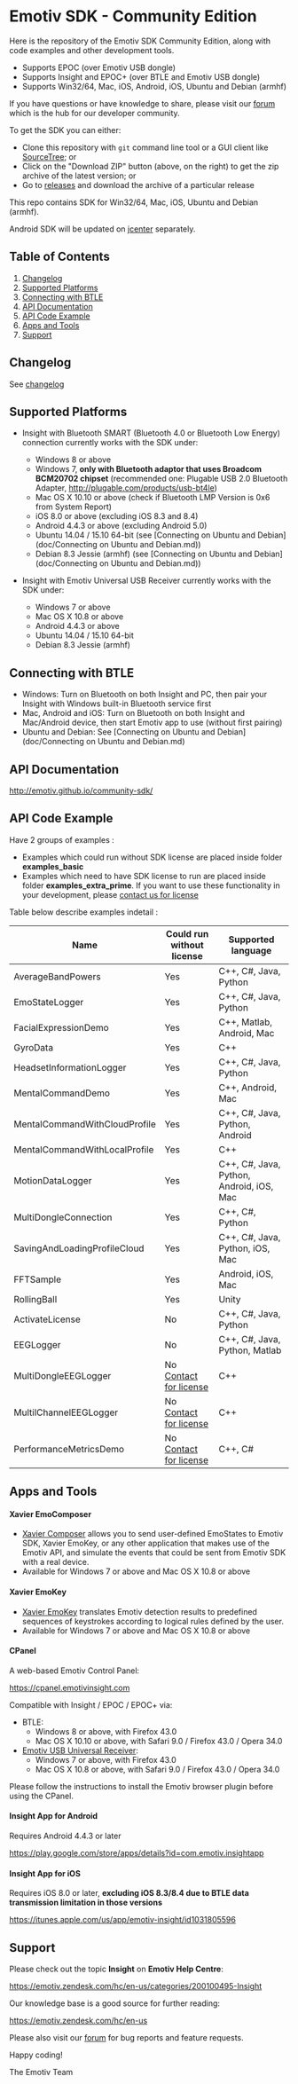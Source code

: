 # Emotiv SDK - Community Edition

Here is the repository of the Emotiv SDK Community Edition, along with code examples and other development tools.
* Supports EPOC (over Emotiv USB dongle)
* Supports Insight and EPOC+ (over BTLE and Emotiv USB dongle)
* Supports Win32/64, Mac, iOS, Android, iOS, Ubuntu and Debian (armhf)

If you have questions or have knowledge to share, please visit our [forum](https://emotiv.com/forum/) which is the hub for our developer community.

To get the SDK you can either:
* Clone this repository with `git` command line tool or a GUI client like [SourceTree](https://www.sourcetreeapp.com); or
* Click on the "Download ZIP" button (above, on the right) to get the zip archive of the latest version; or
* Go to [releases](https://github.com/Emotiv/community-sdk/releases) and download the archive of a particular release

This repo contains SDK for Win32/64, Mac, iOS, Ubuntu and Debian (armhf).

Android SDK will be updated on [jcenter](https://bintray.com/nguoithichkhampha/maven/community) separately.

## Table of Contents
1. [Changelog](#changelog)
2. [Supported Platforms](#supported-platforms)
3. [Connecting with BTLE](#connecting-with-btle)
4. [API Documentation](#api-documentation)
5. [API Code Example](#api-code-example)
6. [Apps and Tools](#apps-and-tools)
7. [Support](#support)

## Changelog
See [changelog](CHANGELOG.md)

## Supported Platforms
* Insight with Bluetooth SMART (Bluetooth 4.0 or Bluetooth Low Energy) connection currently works with the SDK under:
  * Windows 8 or above
  * Windows 7, **only with Bluetooth adaptor that uses Broadcom BCM20702 chipset**
    (recommended one: Plugable USB 2.0 Bluetooth Adapter, http://plugable.com/products/usb-bt4le)
  * Mac OS X 10.10 or above (check if Bluetooth LMP Version is 0x6 from System Report)
  * iOS 8.0 or above (excluding iOS 8.3 and 8.4)
  * Android 4.4.3 or above (excluding Android 5.0)
  * Ubuntu 14.04 / 15.10 64-bit (see [Connecting on Ubuntu and Debian](doc/Connecting on Ubuntu and Debian.md))
  * Debian 8.3 Jessie (armhf) (see [Connecting on Ubuntu and Debian](doc/Connecting on Ubuntu and Debian.md))

* Insight with Emotiv Universal USB Receiver currently works with the SDK under:
  * Windows 7 or above
  * Mac OS X 10.8 or above
  * Android 4.4.3 or above
  * Ubuntu 14.04 / 15.10 64-bit
  * Debian 8.3 Jessie (armhf)

## Connecting with BTLE
* Windows: Turn on Bluetooth on both Insight and PC, then pair your Insight with Windows built-in Bluetooth service first
* Mac, Android and iOS: Turn on Bluetooth on both Insight and Mac/Android device, then start Emotiv app to use (without first pairing)
* Ubuntu and Debian: See [Connecting on Ubuntu and Debian](doc/Connecting on Ubuntu and Debian.md)

## API Documentation
http://emotiv.github.io/community-sdk/

## API Code Example

Have 2 groups of examples :
 * Examples which could run without SDK license are placed inside folder **examples_basic**
 * Examples which need to have SDK license to run are placed inside folder **examples_extra_prime**.
   If you want to use these functionality in your development, please [contact us for license](https://www.emotiv.com/sdk-premium-edition-application-form/)

Table below describe examples indetail :

| Name  | Could run without license |Supported language|
|---|---|---|
| AverageBandPowers | Yes | C++, C#, Java, Python |
| EmoStateLogger | Yes | C++, C#, Java, Python|
| FacialExpressionDemo | Yes | C++, Matlab, Android, Mac |
| GyroData | Yes | C++ |
| HeadsetInformationLogger | Yes | C++, C#, Java, Python |
| MentalCommandDemo | Yes | C++, Android, Mac |
| MentalCommandWithCloudProfile | Yes | C++, C#, Java, Python, Android |
| MentalCommandWithLocalProfile | Yes | C++ |
| MotionDataLogger | Yes | C++, C#, Java, Python, Android, iOS, Mac |
| MultiDongleConnection | Yes | C++, C#, Python |
| SavingAndLoadingProfileCloud | Yes | C++, C#, Java, Python, iOS, Mac |
| FFTSample  | Yes | Android, iOS, Mac |
| RollingBall  | Yes | Unity |
| ActivateLicense  | No | C++, C#, Java, Python |
| EEGLogger  | No | C++, C#, Java, Python, Matlab |
| MultiDongleEEGLogger  | No [Contact for license](https://www.emotiv.com/sdk-premium-edition-application-form/)| C++ |
| MultilChannelEEGLogger  | No [Contact for license](https://www.emotiv.com/sdk-premium-edition-application-form/)| C++ |
| PerformanceMetricsDemo  | No [Contact for license](https://www.emotiv.com/sdk-premium-edition-application-form/)| C++, C# |

## Apps and Tools

#### Xavier EmoComposer
 * [Xavier Composer](tools) allows you to send user-defined EmoStates to Emotiv SDK, Xavier EmoKey, or any other application that makes use of the Emotiv API, and simulate the events that could be sent from Emotiv SDK with a real device.
 * Available for Windows 7 or above and Mac OS X 10.8 or above

#### Xavier EmoKey
 * [Xavier EmoKey](tools) translates Emotiv detection results to predefined sequences of keystrokes according to logical rules defined by the user.
 * Available for Windows 7 or above and Mac OS X 10.8 or above

#### CPanel
A web-based Emotiv Control Panel:

https://cpanel.emotivinsight.com

Compatible with Insight / EPOC / EPOC+ via:
* BTLE:
  * Windows 8 or above, with Firefox 43.0
  * Mac OS X 10.10 or above, with Safari 9.0 / Firefox 43.0 / Opera 34.0
* [Emotiv USB Universal Receiver](https://emotiv.com/store/product_9.html):
  * Windows 7 or above, with Firefox 43.0
  * Mac OS X 10.8 or above, with Safari 9.0 / Firefox 43.0 / Opera 34.0

Please follow the instructions to install the Emotiv browser plugin before using the CPanel.

#### Insight App for Android
Requires Android 4.4.3 or later

https://play.google.com/store/apps/details?id=com.emotiv.insightapp

#### Insight App for iOS
Requires iOS 8.0 or later, **excluding iOS 8.3/8.4 due to BTLE data transmission limitation in those versions**

https://itunes.apple.com/us/app/emotiv-insight/id1031805596

## Support

Please check out the topic **Insight** on **Emotiv Help Centre**:

https://emotiv.zendesk.com/hc/en-us/categories/200100495-Insight

Our knowledge base is a good source for further reading:

https://emotiv.zendesk.com/hc/en-us
 
Please also visit our [forum](https://emotiv.com/forum/) for bug reports and feature requests.

Happy coding!

The Emotiv Team
